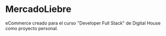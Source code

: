 # MercadoLiebre

eCommerce creado para el curso "Developer Full Stack" de Digital House como proyecto personal.

